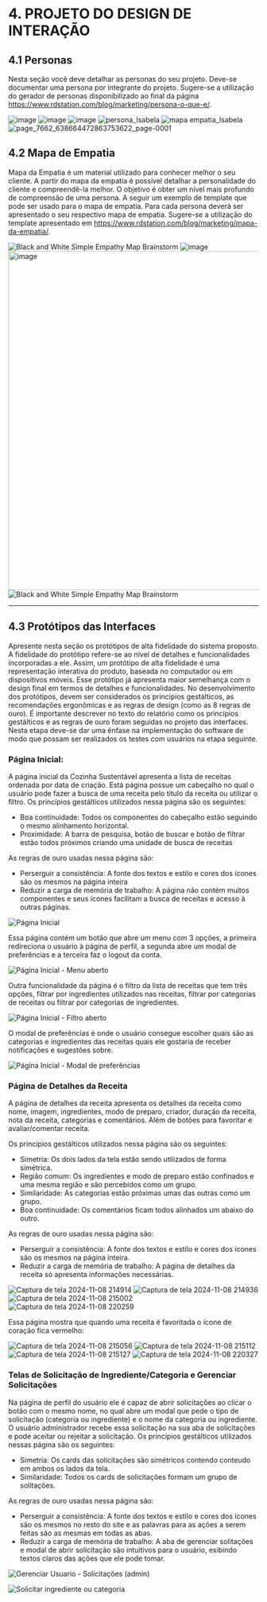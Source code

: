 # 4. PROJETO DO DESIGN DE INTERAÇÃO

## 4.1 Personas
Nesta seção você deve detalhar as personas do seu projeto. Deve-se documentar uma persona por integrante do projeto. Sugere-se a utilização do gerador de personas disponibilizado ao final da página https://www.rdstation.com/blog/marketing/persona-o-que-e/.

![image](https://github.com/user-attachments/assets/6bc51fc1-f412-454c-ab75-395a01d230dc)
![image](https://github.com/user-attachments/assets/0dbf4c37-9f1e-4af8-97cd-4fb465c53efe)
![image](https://github.com/user-attachments/assets/6c723cc3-017c-42c6-8e0e-b6db2ecfcade)
![persona_Isabela](https://github.com/user-attachments/assets/94b7003d-0a26-4a72-9cfe-5c1cfdd58945)
![mapa empatia_Isabela](https://github.com/user-attachments/assets/3e133fd2-4dbb-4d30-b692-5f55563bf760)
![page_7662_638664472863753622_page-0001](https://github.com/user-attachments/assets/b96efd12-6128-4426-b790-f4480c1a5243)


## 4.2 Mapa de Empatia
Mapa da Empatia é um material utilizado para conhecer melhor o seu cliente. A partir do mapa da empatia é possível detalhar a personalidade do cliente e compreendê-la melhor. O objetivo é obter um nível mais profundo de compreensão de uma persona. A seguir um exemplo de template que pode ser usado para o mapa de empatia. Para cada persona deverá ser apresentado o seu respectivo mapa de empatia. Sugere-se a utilização do template apresentado em https://www.rdstation.com/blog/marketing/mapa-da-empatia/.

![Black and White Simple Empathy Map Brainstorm](https://github.com/user-attachments/assets/1e646d2f-1061-4dc7-a556-60568d441bab)
![image](https://github.com/user-attachments/assets/426cc07f-469f-4d2d-b818-ba9cf3bfe6c7)
<img width="683" alt="image" src="https://github.com/user-attachments/assets/d889b941-2418-459d-9374-3941525b7b04">
![Black and White Simple Empathy Map Brainstorm](https://github.com/user-attachments/assets/e89b539a-a0be-4e0a-92b8-3d766a187b75)

---

## 4.3 Protótipos das Interfaces
Apresente nesta seção os protótipos de alta fidelidade do sistema proposto. A fidelidade do protótipo refere-se ao nível de detalhes e funcionalidades incorporadas a ele. Assim, um protótipo de alta fidelidade é uma representação interativa do produto, baseada no computador ou em dispositivos móveis. Esse protótipo já apresenta maior semelhança com o design final em termos de detalhes e funcionalidades. No desenvolvimento dos protótipos, devem ser considerados os princípios gestálticos, as recomendações ergonômicas e as regras de design (como as 8 regras de ouro). É importante descrever no texto do relatório como os princípios gestálticos e as regras de ouro foram seguidas no projeto das interfaces. Nesta etapa deve-se dar uma ênfase na implementação do software de modo que possam ser realizados os testes com usuários na etapa seguinte.

### Página Inicial:
A página inicial da Cozinha Sustentável apresenta a lista de receitas ordenada por data de criação. Está página possue um cabeçalho no qual o usuário pode fazer a busca de uma receita pelo título da receita ou utilizar o filtro. Os princípios gestálticos utilizados nessa página são os seguintes:
- Boa continuidade: Todos os componentes do cabeçalho estão seguindo o mesmo alinhamento horizontal.
- Proximidade: A barra de pesquisa, botão de buscar e botão de filtrar estão todos próximos criando uma unidade de busca de receitas

As regras de ouro usadas nessa página são:
- Perserguir a consistência: A fonte dos textos e estilo e cores dos ícones são os mesmos na página inteira
- Reduzir a carga de memória de trabalho: A página não contém muitos componentes e seus ícones facilitam a busca de receitas e acesso à outras páginas.

![Página Inicial](https://github.com/user-attachments/assets/f30e1f3a-9dc1-4642-9ba8-7ed55f79e204)

Essa página contém um botão que abre um menu com 3 opções, a primeira redireciona o usuário à página de perfil, a segunda abre um modal de preferências e a terceira faz o logout da conta.

![Página Inicial - Menu aberto](https://github.com/user-attachments/assets/99ac0f79-6ddc-409d-8312-c09af92437fb)

Outra funcionalidade da página é o filtro da lista de receitas que tem três opções, filtrar por ingredientes utilizados nas receitas, filtrar por categorias de receitas ou filtrar por categorias de ingredientes.

![Página Inicial - Filtro aberto](https://github.com/user-attachments/assets/f4d4ec13-668d-489e-bcdf-a11c0c999e81)

O modal de preferências é onde o usuário consegue escolher quais são as categorias e ingredientes das receitas quais ele gostaria de receber notificações e sugestões sobre.

![Página Inicial - Modal de preferências](https://github.com/user-attachments/assets/8a803b3c-bc23-46ee-b214-066db9da8745)

### Página de Detalhes da Receita

A página de detalhes da receita apresenta os detalhes da receita como nome, imagem, ingredientes, modo de preparo, criador, duração da receita, nota da receita, categorias e comentários.
Além de botões para favoritar e avaliar/comentar receita.

Os princípios gestálticos utilizados nessa página são os seguintes:

- Simetria: Os dois lados da tela estão sendo utilizados de forma simétrica.
- Região comum: Os ingredientes e modo de preparo estão confinados e uma mesma região e são percebidos como um grupo.
- Similaridade: As categorias estão próximas umas das outras como um grupo.
- Boa continuidade: Os comentários ficam todos alinhados um abaixo do outro.

As regras de ouro usadas nessa página são:

- Perserguir a consistência: A fonte dos textos e estilo e cores dos ícones são os mesmos na página inteira.
- Reduzir a carga de memória de trabalho: A página de detalhes da receita só apresenta informações necessárias.

![Captura de tela 2024-11-08 214914](https://github.com/user-attachments/assets/b02e190d-80db-4e63-b1f1-8149e95e5914)
![Captura de tela 2024-11-08 214936](https://github.com/user-attachments/assets/4adc8410-f88d-42de-8108-ddfa6a01fa18)
![Captura de tela 2024-11-08 215002](https://github.com/user-attachments/assets/f4bfb159-9066-4cf5-9996-33e193b0df87)
![Captura de tela 2024-11-08 220259](https://github.com/user-attachments/assets/bc59ab64-352d-435a-8d9d-ed87ca84ca3b)

Essa página mostra que quando uma receita é favoritada o ícone de coração fica vermelho:

![Captura de tela 2024-11-08 215056](https://github.com/user-attachments/assets/2bfc28f7-5822-4189-84fc-142df5ba24ba)
![Captura de tela 2024-11-08 215112](https://github.com/user-attachments/assets/1a648170-eb51-4fa3-a86a-6c72771c661f)
![Captura de tela 2024-11-08 215127](https://github.com/user-attachments/assets/a8cf894b-ca5f-4e04-83c1-1fda0f6c9c42)
![Captura de tela 2024-11-08 220327](https://github.com/user-attachments/assets/6fef6506-711b-4265-b19a-b8a6706b6a9d)

### Telas de Solicitação de Ingrediente/Categoria e Gerenciar Solicitações
Na página de perfil do usuário ele é capaz de abrir solicitações ao clicar o botão com o mesmo nome, no qual abre um modal que pede o tipo de solicitação (categoria ou ingrediente) e o nome da categoria ou ingrediente. O usuário administrador recebe essa solicitação na sua aba de solicitações e pode aceitar ou rejeitar a solicitação. Os princípios gestálticos utilizados nessas página são os seguintes:
- Simetria: Os cards das solicitações são simétricos contendo conteudo em ambos os lados da tela.
- Similaridade: Todos os cards de solicitações formam um grupo de solitações.

As regras de ouro usadas nessa página são:
- Perserguir a consistência: A fonte dos textos e estilo e cores dos ícones são os mesmos no resto do site e as palavras para as ações a serem feitas são as mesmas em todas as abas.
- Reduzir a carga de memória de trabalho: A aba de gerenciar solitações e modal de abrir solicitação são intuitivos para o usuário, exibindo textos claros das ações que ele pode tomar.
  
![Gerenciar Usuario - Solicitações (admin)](https://github.com/user-attachments/assets/47d8e0e9-963e-4d6b-b464-c4ea11eb3b1a)

![Solicitar ingrediente ou categoria](https://github.com/user-attachments/assets/6a4454bd-ff12-4e9f-a7cd-4f383e6686ed)


